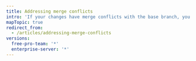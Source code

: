 ```yaml
---
title: Addressing merge conflicts
intro: 'If your changes have merge conflicts with the base branch, you must address the merge conflicts before you can merge your pull request''s changes.'
mapTopic: true
redirect_from:
  - /articles/addressing-merge-conflicts
versions:
  free-pro-team: '*'
  enterprise-server: '*'
---
```


